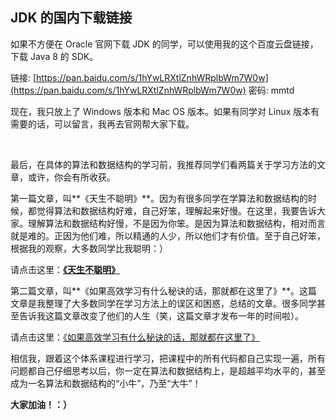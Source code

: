 ## JDK 的国内下载链接

如果不方便在 Oracle 官网下载 JDK 的同学，可以使用我的这个百度云盘链接，下载 Java 8 的 SDK。

链接: [https://pan.baidu.com/s/1hYwLRXtlZnhWRplbWm7W0w](https://pan.baidu.com/s/1hYwLRXtlZnhWRplbWm7W0w)  密码: mmtd

现在，我只放上了 Windows 版本和 Mac OS 版本。如果有同学对 Linux 版本有需要的话，可以留言，我再去官网帮大家下载。

<br/>

最后，在具体的算法和数据结构的学习前，我推荐同学们看两篇关于学习方法的文章，或许，你会有所收获。

第一篇文章，叫**《天生不聪明》**。因为有很多同学在学算法和数据结构的时候，都觉得算法和数据结构好难，自己好笨，理解起来好慢。在这里，我要告诉大家。理解算法和数据结构好慢，不是因为你笨。是因为算法和数据结构，相对而言就是难的。正因为他们难，所以精通的人少，所以他们才有价值。至于自己好笨，根据我的观察，大多数同学比我聪明：）

请点击这里：[**《天生不聪明》**](https://mp.weixin.qq.com/s?__biz=MzU4NTIxODYwMQ==&mid=2247483856&idx=1&sn=47a72cee1190aefc06c24fea78f78484&chksm=fd8cae96cafb2780f2634bbeece1608f321ea2698523869ff6d0c58497ad2dfbf5fa1233b0dd&token=88683563&lang=zh_CN#rd)

第二篇文章，叫**《如果高效学习有什么秘诀的话，那就都在这里了》**。这篇文章是我整理了大多数同学在学习方法上的误区和困惑，总结的文章。很多同学甚至告诉我这篇文章改变了他们的人生（笑，这篇文章才发布一年的时间啦）。

请点击这里：[《如果高效学习有什么秘诀的话，那就都在这里了》](https://mp.weixin.qq.com/s?__biz=MzU4NTIxODYwMQ==&mid=2247483836&idx=1&sn=90854aa76507281403e4dd9cd434a12b&chksm=fd8caefacafb27ec78f999fde4f1217c04c6e2ff28cf51fe511d8fa29d484d9281ff91de8c9c&token=88683563&lang=zh_CN#rd)

相信我，跟着这个体系课程进行学习，把课程中的所有代码都自己实现一遍，所有问题都自己仔细思考以后，你一定在算法和数据结构上，是超越平均水平的，甚至成为一名算法和数据结构的“小牛”，乃至“大牛”！

**大家加油！：）**